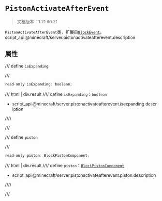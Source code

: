 # `PistonActivateAfterEvent`

> 文档版本：1.21.60.21

`PistonActivateAfterEvent`类，扩展自[`BlockEvent`](./blockevent.md)。script_api.@minecraft/server.pistonactivateafterevent.description

## 属性

/// define
`isExpanding`


///

```js
read-only isExpanding: boolean;
```

/// html | div.result
//// define
`isExpanding`：`boolean`

- script_api.@minecraft/server.pistonactivateafterevent.isexpanding.description


////

///


/// define
`piston`


///

```js
read-only piston: BlockPistonComponent;
```

/// html | div.result
//// define
`piston`：[`BlockPistonComponent`](./blockpistoncomponent.md)

- script_api.@minecraft/server.pistonactivateafterevent.piston.description


////

///

